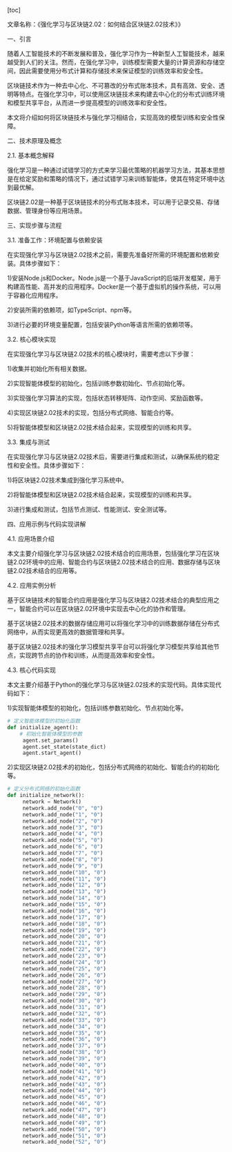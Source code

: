 
[toc]                    
                
                
文章名称：《强化学习与区块链2.02：如何结合区块链2.02技术》》

一、引言

随着人工智能技术的不断发展和普及，强化学习作为一种新型人工智能技术，越来越受到人们的关注。然而，在强化学习中，训练模型需要大量的计算资源和存储空间，因此需要使用分布式计算和存储技术来保证模型的训练效率和安全性。

区块链技术作为一种去中心化、不可篡改的分布式账本技术，具有高效、安全、透明等特点。在强化学习中，可以使用区块链技术来构建去中心化的分布式训练环境和模型共享平台，从而进一步提高模型的训练效率和安全性。

本文将介绍如何将区块链技术与强化学习相结合，实现高效的模型训练和安全性保障。

二、技术原理及概念

2.1. 基本概念解释

强化学习是一种通过试错学习的方式来学习最优策略的机器学习方法，其基本思想是在给定奖励和策略的情况下，通过试错学习来训练智能体，使其在特定环境中达到最优解。

区块链2.02是一种基于区块链技术的分布式账本技术，可以用于记录交易、存储数据、管理身份等应用场景。

三、实现步骤与流程

3.1. 准备工作：环境配置与依赖安装

在实现强化学习与区块链2.02技术之前，需要先准备好所需的环境配置和依赖安装。具体步骤如下：

1)安装Node.js和Docker。Node.js是一个基于JavaScript的后端开发框架，用于构建高性能、高并发的应用程序。Docker是一个基于虚拟机的操作系统，可以用于容器化应用程序。

2)安装所需的依赖项，如TypeScript、npm等。

3)进行必要的环境变量配置，包括安装Python等语言所需的依赖项等。

3.2. 核心模块实现

在实现强化学习与区块链2.02技术的核心模块时，需要考虑以下步骤：

1)收集并初始化所有相关数据。

2)实现智能体模型的初始化，包括训练参数初始化、节点初始化等。

3)实现强化学习算法的实现，包括状态转移矩阵、动作空间、奖励函数等。

4)实现区块链2.02技术的实现，包括分布式网络、智能合约等。

5)将智能体模型和区块链2.02技术结合起来，实现模型的训练和共享。

3.3. 集成与测试

在实现强化学习与区块链2.02技术后，需要进行集成和测试，以确保系统的稳定性和安全性。具体步骤如下：

1)将区块链2.02技术集成到强化学习系统中。

2)将智能体模型和区块链2.02技术结合起来，实现模型的训练和共享。

3)进行集成和测试，包括节点测试、性能测试、安全测试等。

四、应用示例与代码实现讲解

4.1. 应用场景介绍

本文主要介绍强化学习与区块链2.02技术结合的应用场景，包括强化学习在区块链2.02环境中的应用、智能合约与区块链2.02技术结合的应用、数据存储与区块链2.02技术结合的应用等。

4.2. 应用实例分析

基于区块链技术的智能合约应用是强化学习与区块链2.02技术结合的典型应用之一，智能合约可以在区块链2.02环境中实现去中心化的协作和管理。

基于区块链2.02技术的数据存储应用可以将强化学习中的训练数据存储在分布式网络中，从而实现更高效的数据管理和共享。

基于区块链2.02技术的强化学习模型共享平台可以将强化学习模型共享给其他节点，实现跨节点的协作和训练，从而提高效率和安全性。

4.3. 核心代码实现

本文主要介绍基于Python的强化学习与区块链2.02技术的实现代码。具体实现代码如下：

1)实现智能体模型的初始化，包括训练参数初始化、节点初始化等。

```python
# 定义智能体模型的初始化函数
def initialize_agent():
    # 初始化智能体模型的参数
     agent.set_params()
     agent.set_state(state_dict)
     agent.start_agent()
```

2)实现区块链2.02技术的初始化，包括分布式网络的初始化、智能合约的初始化等。

```python
# 定义分布式网络的初始化函数
def initialize_network():
     network = Network()
     network.add_node("0", "0")
     network.add_node("1", "0")
     network.add_node("2", "0")
     network.add_node("3", "0")
     network.add_node("4", "0")
     network.add_node("5", "0")
     network.add_node("6", "0")
     network.add_node("7", "0")
     network.add_node("8", "0")
     network.add_node("9", "0")
     network.add_node("10", "0")
     network.add_node("11", "0")
     network.add_node("12", "0")
     network.add_node("13", "0")
     network.add_node("14", "0")
     network.add_node("15", "0")
     network.add_node("16", "0")
     network.add_node("17", "0")
     network.add_node("18", "0")
     network.add_node("19", "0")
     network.add_node("20", "0")
     network.add_node("21", "0")
     network.add_node("22", "0")
     network.add_node("23", "0")
     network.add_node("24", "0")
     network.add_node("25", "0")
     network.add_node("26", "0")
     network.add_node("27", "0")
     network.add_node("28", "0")
     network.add_node("29", "0")
     network.add_node("30", "0")
     network.add_node("31", "0")
     network.add_node("32", "0")
     network.add_node("33", "0")
     network.add_node("34", "0")
     network.add_node("35", "0")
     network.add_node("36", "0")
     network.add_node("37", "0")
     network.add_node("38", "0")
     network.add_node("39", "0")
     network.add_node("40", "0")
     network.add_node("41", "0")
     network.add_node("42", "0")
     network.add_node("43", "0")
     network.add_node("44", "0")
     network.add_node("45", "0")
     network.add_node("46", "0")
     network.add_node("47", "0")
     network.add_node("48", "0")
     network.add_node("49", "0")
     network.add_node("50", "0")
     network.add_node("51", "0")
     network.add_node("52", "0")

